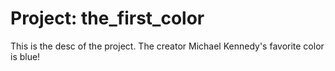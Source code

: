 # Project: the_first_color

This is the desc of the project. The creator
Michael Kennedy's favorite color is blue!

